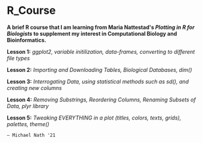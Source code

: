 # R_Course

**A brief R course that I am learning from Maria Nattestad's *Plotting in R for Biologists* to supplement my interest in Computational Biology and Bioinformatics.**

 **Lesson 1:** *ggplot2, variable initilization, data-frames, converting to different file types*
 
**Lesson 2:** *Importing and Downloading Tables, Biological Databases, dim()* 

**Lesson 3:** *Interrogating Data, using statistical methods such as sd(), and creating new columns* 

**Lesson 4:** *Removing Substrings, Reordering Columns, Renaming Subsets of Data, plyr library*

**Lesson 5:** *Tweaking EVERYTHING in a plot (titles, colors, texts, grids), palettes, theme()*

 `— Michael Nath '21`
